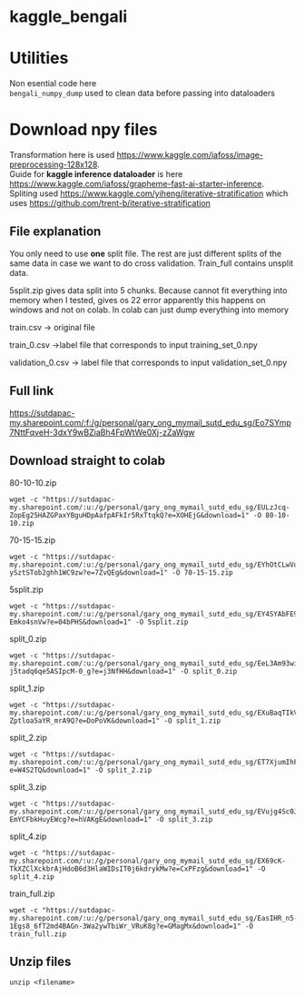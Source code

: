 # kaggle_bengali
# Utilities
Non esential code here \
`bengali_numpy_dump` used to clean data before passing into dataloaders

# Download npy files
Transformation here is used https://www.kaggle.com/iafoss/image-preprocessing-128x128. \
Guide for **kaggle inference dataloader** is here https://www.kaggle.com/iafoss/grapheme-fast-ai-starter-inference. \
Spliting used https://www.kaggle.com/yiheng/iterative-stratification which uses https://github.com/trent-b/iterative-stratification

## File explanation

You only need to use **one** split file. The rest are just different splits of the same data in case we want to do cross validation. Train_full contains unsplit data.

5split.zip gives data split into 5 chunks. Because cannot fit everything into memory when I tested, gives os 22 error apparently this happens on windows and not on colab. In colab can just dump everything into memory

train.csv -> original file

train_0.csv ->label file that corresponds to input training_set_0.npy

validation_0.csv -> label file that corresponds to input validation_set_0.npy

## Full link
https://sutdapac-my.sharepoint.com/:f:/g/personal/gary_ong_mymail_sutd_edu_sg/Eo7SYmp7NttFqveH-3dxY9wBZiaBh4FpWtWe0Xj-zZaWgw

## Download straight to colab
80-10-10.zip
```
wget -c "https://sutdapac-my.sharepoint.com/:u:/g/personal/gary_ong_mymail_sutd_edu_sg/EULzJcq-ZopEg25HAZGPaxYBguHDpAafpAFkIr5RxTtqkQ?e=XOHEjG&download=1" -O 80-10-10.zip
```
70-15-15.zip
```
wget -c "https://sutdapac-my.sharepoint.com/:u:/g/personal/gary_ong_mymail_sutd_edu_sg/EYhOtCLwVqlGtfZHCyuPewEB3za-ySztSTob2ghh1WC9zw?e=7ZvQEg&download=1" -O 70-15-15.zip
```

5split.zip
```
wget -c "https://sutdapac-my.sharepoint.com/:u:/g/personal/gary_ong_mymail_sutd_edu_sg/EY4SYAbFE99BqSW3A5LqqqUBbA73KjTLeLJ2-Emko4snVw?e=04bPHS&download=1" -O 5split.zip
```
split_0.zip
```
wget -c "https://sutdapac-my.sharepoint.com/:u:/g/personal/gary_ong_mymail_sutd_edu_sg/EeL3Am93wixKjRBort1fGesBD-j5tadq6qe5ASIpcM-0_g?e=j3NfHH&download=1" -O split_0.zip
```

split_1.zip
```
wget -c "https://sutdapac-my.sharepoint.com/:u:/g/personal/gary_ong_mymail_sutd_edu_sg/EXuBaqTIkVxAn64x3kfilrAB4Tb9Y-Zptloa5aYR_mrA9Q?e=DoPoVK&download=1" -O split_1.zip
```
split_2.zip

```
wget -c "https://sutdapac-my.sharepoint.com/:u:/g/personal/gary_ong_mymail_sutd_edu_sg/ET7XjumIhF5DplF2f3DswGIBM_oQhKMTkcCyGYdSJUiL9A?e=W4S2TQ&download=1" -O split_2.zip
```
split_3.zip
```
wget -c "https://sutdapac-my.sharepoint.com/:u:/g/personal/gary_ong_mymail_sutd_edu_sg/EVujg4Sc0JBHhOzXLJQpQFwByRUDz3a-EmYCFbkHuyEWcg?e=hVAKgE&download=1" -O split_3.zip
```
split_4.zip
```
wget -c "https://sutdapac-my.sharepoint.com/:u:/g/personal/gary_ong_mymail_sutd_edu_sg/EX69cK-TkXZClXckbrAjHdoB6d3HlaWIDsIT0j6kdrykMw?e=CxPFzg&download=1" -O split_4.zip
```
train_full.zip
```
wget -c "https://sutdapac-my.sharepoint.com/:u:/g/personal/gary_ong_mymail_sutd_edu_sg/EasIHR_n5-1Egs8_6fT2md4BAGn-3Wa2ywTbiWr_VRuK8g?e=GMagMx&download=1" -O train_full.zip
```

## Unzip files

```
unzip <filename>
```